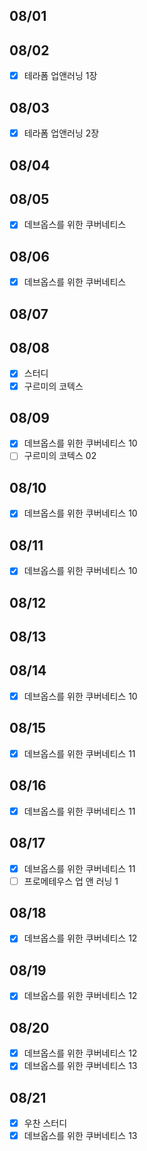 ## 08/01

## 08/02

- [x] 테라폼 업앤러닝 1장

## 08/03

- [x] 테라폼 업앤러닝 2장

## 08/04

## 08/05

- [x] 데브옵스를 위한 쿠버네티스

## 08/06

- [x] 데브옵스를 위한 쿠버네티스

## 08/07

## 08/08

- [x] 스터디
- [x] 구르미의 코텍스

## 08/09

- [x] 데브옵스를 위한 쿠버네티스 10
- [ ] 구르미의 코텍스 02

## 08/10

- [x] 데브옵스를 위한 쿠버네티스 10

## 08/11

- [x] 데브옵스를 위한 쿠버네티스 10

## 08/12

## 08/13

## 08/14

- [x] 데브옵스를 위한 쿠버네티스 10

## 08/15

- [x] 데브옵스를 위한 쿠버네티스 11

## 08/16

- [x] 데브옵스를 위한 쿠버네티스 11

## 08/17

- [x] 데브옵스를 위한 쿠버네티스 11
- [ ] 프로메테우스 업 앤 러닝 1

## 08/18

- [x] 데브옵스를 위한 쿠버네티스 12

## 08/19

- [x] 데브옵스를 위한 쿠버네티스 12

## 08/20

- [x] 데브옵스를 위한 쿠버네티스 12
- [x] 데브옵스를 위한 쿠버네티스 13

## 08/21

- [x] 우찬 스터디
- [x] 데브옵스를 위한 쿠버네티스 13